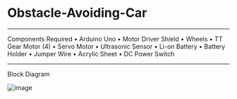 # Obstacle-Avoiding-Car
 ______________________________________________
 
 Components Required
•	Arduino Uno
•	Motor Driver Shield
•	Wheels
•	TT Gear Motor (4)
•	Servo Motor
•	Ultrasonic Sensor
•	Li-on Battery
•	Battery Holder
•	Jumper Wire
•	Acrylic Sheet
•	DC Power Switch
________________________________________________

Block Diagram

![image](https://user-images.githubusercontent.com/70034185/156351763-f08972fe-fe06-40f0-bed2-fbcb5bec59c9.png)
